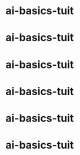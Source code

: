 # ai-basics-tuit
# ai-basics-tuit
# ai-basics-tuit
# ai-basics-tuit
# ai-basics-tuit
# ai-basics-tuit
